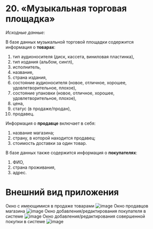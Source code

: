 # 20. «Музыкальная торговая площадка»
*Исходные данные:*


В базе данных музыкальной торговой площадки содержится информация о **товарах**: 
1. тип аудионосителя (диск, кассета, виниловая пластинка), 
2. тип издания (альбом, сингл), 
3. исполнитель, 
4. название, 
5. страна издания, 
6. состояние аудионосителя (новое, отличное, хорошее, удовлетворительное, плохое), 
7. состояние упаковки (новое, отличное, хорошее, удовлетворительное, плохое), 
8. цена, 
9. статус (в продаже/продан), 
10. продавец. 

Информация о **продавце** включает в себя:
1. название магазина; 
2. страну, в которой находится продавец; 
3. стоимость доставки за один товар. 

В базе данных также содержится информация о **покупателях**: 
1. ФИО, 
2. страна проживания, 
3. адрес. 

# Внешний вид приложения
Окно с имеющимися в продаже товарами
![image](https://github.com/Nadia-Snitenko/industrial-programming/assets/90641953/598ca4e6-829c-489f-8dbf-f8c78841756f)
Окно продавцов магазина
![image](https://github.com/Nadia-Snitenko/industrial-programming/assets/90641953/cb0f268b-365e-4e9a-a03b-cb89b92398b8)
Окно добавления/редактирования покупателя в системе
![image](https://github.com/Nadia-Snitenko/industrial-programming/assets/90641953/e3db6555-7930-4495-8962-9ec8478d30f6)
Окно добавления/редактирования совершенной покупки в системе
![image](https://github.com/Nadia-Snitenko/industrial-programming/assets/90641953/f6fcc20f-4725-4008-956d-44d391f690f5)
